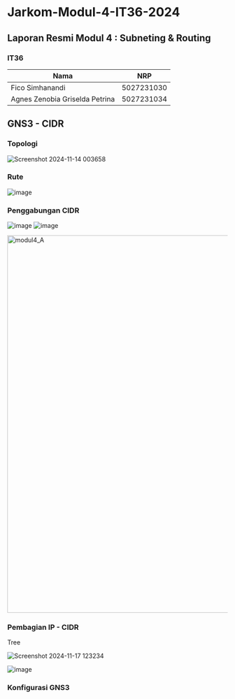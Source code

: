 # Jarkom-Modul-4-IT36-2024

## Laporan Resmi Modul 4 : Subneting & Routing

### IT36

| Nama                        | NRP           |
|-----------------------------|---------------|
| Fico Simhanandi                | 5027231030   |
| Agnes Zenobia Griselda Petrina | 5027231034    |

## GNS3 - CIDR

### Topologi

![Screenshot 2024-11-14 003658](https://github.com/user-attachments/assets/d9db947c-c82b-403d-99e5-80c8cedf84c3)

### Rute

![image](https://github.com/user-attachments/assets/af602292-8069-48b1-b897-37d056263177)

### Penggabungan CIDR

![image](https://github.com/user-attachments/assets/0228ae6c-0176-48ff-b816-ead7a0994495)
![image](https://github.com/user-attachments/assets/6f75aca1-b0b8-44d8-b8ad-d4af2de93b43)

<img width="864" alt="modul4_A" src="https://github.com/user-attachments/assets/d7cb3af6-c8d4-4793-a1b4-f506408e179c">

### Pembagian IP - CIDR

Tree

![Screenshot 2024-11-17 123234](https://github.com/user-attachments/assets/307f1483-6ad9-4a85-bd6f-47decfe57d44)

![image](https://github.com/user-attachments/assets/5897fb21-4077-49b8-98df-f82a8a655ba4)

### Konfigurasi GNS3 


